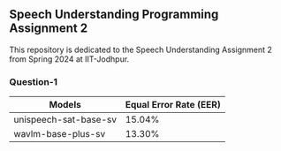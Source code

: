 ## Speech Understanding Programming Assignment 2

This repository is dedicated to the Speech Understanding Assignment 2 from Spring 2024 at IIT-Jodhpur.

### Question-1

| Models               | Equal Error Rate (EER) |
|----------------------|------------------------|
| unispeech-sat-base-sv|       15.04%           |
| wavlm-base-plus-sv   |       13.30%           |
